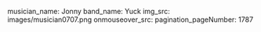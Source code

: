 musician_name: Jonny
band_name: Yuck
img_src: images/musician0707.png
onmouseover_src: 
pagination_pageNumber: 1787